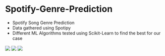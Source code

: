 # Spotify-Genre-Prediction
* Spotify Song Genre Prediction
* Data gathered using Spotipy
* Different ML Algorithms tested using Scikit-Learn to find the best for our case

<img align="center" src="../main/img/correlation.png">
<img align="center" src="../main/img/accuracies.png">
<img align="center" src="../main/img/feature_importances.png">
